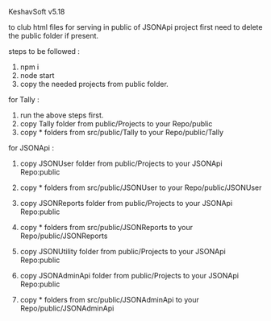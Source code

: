 KeshavSoft v5.18

to club html files for serving in public of JSONApi project
first need to delete the public folder if present.

steps to be followed :

1.  npm i
2.  node start
3.  copy the needed projects from public folder.

for Tally :

1.  run the above steps first.
2.  copy Tally folder from public/Projects to your Repo/public
3.  copy * folders from src/public/Tally to your Repo/public/Tally


for JSONApi :

1.  copy JSONUser folder from public/Projects to your JSONApi Repo:public
2.  copy * folders from src/public/JSONUser to your Repo/public/JSONUser

3.  copy JSONReports folder from public/Projects to your JSONApi Repo:public
4.  copy * folders from src/public/JSONReports to your Repo/public/JSONReports

5.  copy JSONUtility folder from public/Projects to your JSONApi Repo:public

6.  copy JSONAdminApi folder from public/Projects to your JSONApi Repo:public
7.  copy * folders from src/public/JSONAdminApi to your Repo/public/JSONAdminApi


